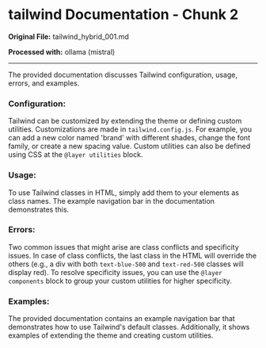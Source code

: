 # tailwind Documentation - Chunk 2

**Original File:** tailwind_hybrid_001.md

**Processed with:** ollama (mistral)

---

 The provided documentation discusses Tailwind configuration, usage, errors, and examples.

### Configuration:
Tailwind can be customized by extending the theme or defining custom utilities. Customizations are made in `tailwind.config.js`. For example, you can add a new color named 'brand' with different shades, change the font family, or create a new spacing value. Custom utilities can also be defined using CSS at the `@layer utilities` block.

### Usage:
To use Tailwind classes in HTML, simply add them to your elements as class names. The example navigation bar in the documentation demonstrates this.

### Errors:
Two common issues that might arise are class conflicts and specificity issues. In case of class conflicts, the last class in the HTML will override the others (e.g., a div with both `text-blue-500` and `text-red-500` classes will display red). To resolve specificity issues, you can use the `@layer components` block to group your custom utilities for higher specificity.

### Examples:
The provided documentation contains an example navigation bar that demonstrates how to use Tailwind's default classes. Additionally, it shows examples of extending the theme and creating custom utilities.